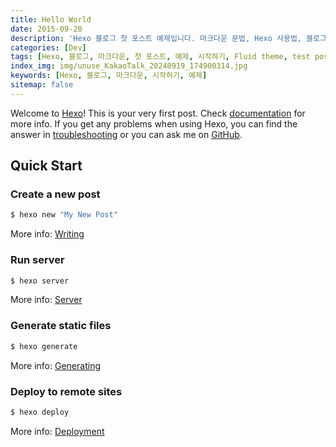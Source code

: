 ```yaml
---
title: Hello World
date: 2015-09-20
description: 'Hexo 블로그 첫 포스트 예제입니다. 마크다운 문법, Hexo 사용법, 블로그 시작 방법을 소개합니다.'
categories: [Dev]
tags: [Hexo, 블로그, 마크다운, 첫 포스트, 예제, 시작하기, Fluid theme, test posting]
index_img: img/unuse_KakaoTalk_20240919_174900314.jpg
keywords: [Hexo, 블로그, 마크다운, 시작하기, 예제]
sitemap: false
---
```


Welcome to [Hexo](https://hexo.io/)! This is your very first post. Check [documentation](https://hexo.io/docs/) for more info. If you get any problems when using Hexo, you can find the answer in [troubleshooting](https://hexo.io/docs/troubleshooting.html) or you can ask me on [GitHub](https://github.com/hexojs/hexo/issues).

## Quick Start

### Create a new post

```bash
$ hexo new "My New Post"
```

More info: [Writing](https://hexo.io/docs/writing.html)

### Run server

```bash
$ hexo server
```

More info: [Server](https://hexo.io/docs/server.html)

### Generate static files

```bash
$ hexo generate
```

More info: [Generating](https://hexo.io/docs/generating.html)

### Deploy to remote sites

```bash
$ hexo deploy
```

More info: [Deployment](https://hexo.io/docs/one-command-deployment.html)
